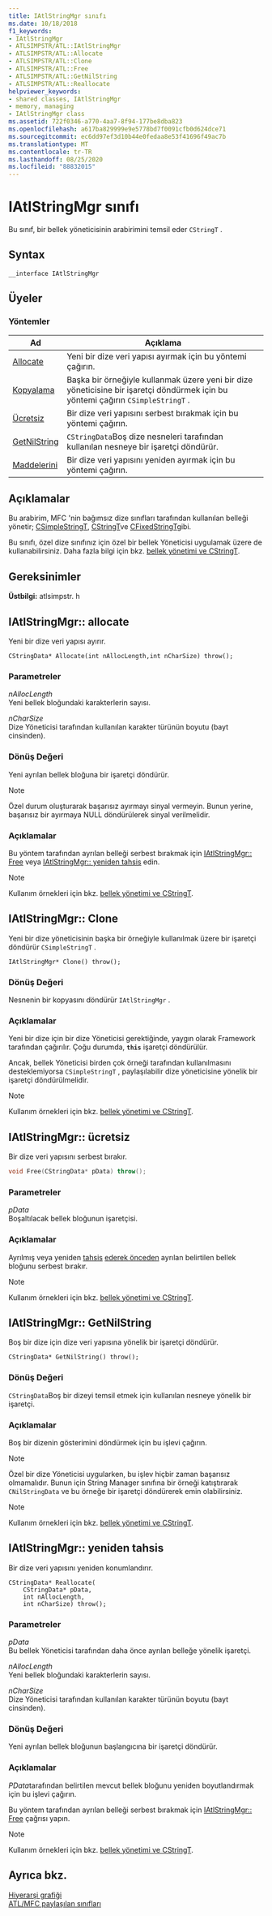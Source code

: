```yaml
---
title: IAtlStringMgr sınıfı
ms.date: 10/18/2018
f1_keywords:
- IAtlStringMgr
- ATLSIMPSTR/ATL::IAtlStringMgr
- ATLSIMPSTR/ATL::Allocate
- ATLSIMPSTR/ATL::Clone
- ATLSIMPSTR/ATL::Free
- ATLSIMPSTR/ATL::GetNilString
- ATLSIMPSTR/ATL::Reallocate
helpviewer_keywords:
- shared classes, IAtlStringMgr
- memory, managing
- IAtlStringMgr class
ms.assetid: 722f0346-a770-4aa7-8f94-177be8dba823
ms.openlocfilehash: a617ba829999e9e5778bd7f0091cfb0d624dce71
ms.sourcegitcommit: ec6dd97ef3d10b44e0fedaa8e53f41696f49ac7b
ms.translationtype: MT
ms.contentlocale: tr-TR
ms.lasthandoff: 08/25/2020
ms.locfileid: "88832015"
---
```

# <a name="iatlstringmgr-class"></a>IAtlStringMgr sınıfı

Bu sınıf, bir bellek yöneticisinin arabirimini temsil eder `CStringT` .

## <a name="syntax"></a>Syntax

```
__interface IAtlStringMgr
```

## <a name="members"></a>Üyeler

### <a name="methods"></a>Yöntemler

|Ad|Açıklama|
|-|-|
|[Allocate](#allocate)|Yeni bir dize veri yapısı ayırmak için bu yöntemi çağırın.|
|[Kopyalama](#clone)|Başka bir örneğiyle kullanmak üzere yeni bir dize yöneticisine bir işaretçi döndürmek için bu yöntemi çağırın `CSimpleStringT` .|
|[Ücretsiz](#free)|Bir dize veri yapısını serbest bırakmak için bu yöntemi çağırın.|
|[GetNilString](#getnilstring)|`CStringData`Boş dize nesneleri tarafından kullanılan nesneye bir işaretçi döndürür.|
|[Maddelerini](#reallocate)|Bir dize veri yapısını yeniden ayırmak için bu yöntemi çağırın.|

## <a name="remarks"></a>Açıklamalar

Bu arabirim, MFC 'nin bağımsız dize sınıfları tarafından kullanılan belleği yönetir; [CSimpleStringT](../../atl-mfc-shared/reference/csimplestringt-class.md), [CStringT](../../atl-mfc-shared/reference/cstringt-class.md)ve [CFixedStringT](../../atl-mfc-shared/reference/cfixedstringt-class.md)gibi.

Bu sınıfı, özel dize sınıfınız için özel bir bellek Yöneticisi uygulamak üzere de kullanabilirsiniz. Daha fazla bilgi için bkz. [bellek yönetimi ve CStringT](../../atl-mfc-shared/memory-management-with-cstringt.md).

## <a name="requirements"></a>Gereksinimler

**Üstbilgi:** atlsimpstr. h

## <a name="iatlstringmgrallocate"></a><a name="allocate"></a> IAtlStringMgr:: allocate

Yeni bir dize veri yapısı ayırır.

```
CStringData* Allocate(int nAllocLength,int nCharSize) throw();
```

### <a name="parameters"></a>Parametreler

*nAllocLength*<br/>
Yeni bellek bloğundaki karakterlerin sayısı.

*nCharSize*<br/>
Dize Yöneticisi tarafından kullanılan karakter türünün boyutu (bayt cinsinden).

### <a name="return-value"></a>Dönüş Değeri

Yeni ayrılan bellek bloğuna bir işaretçi döndürür.

> [!NOTE]
> Özel durum oluşturarak başarısız ayırmayı sinyal vermeyin. Bunun yerine, başarısız bir ayırmaya NULL döndürülerek sinyal verilmelidir.

### <a name="remarks"></a>Açıklamalar

Bu yöntem tarafından ayrılan belleği serbest bırakmak için [IAtlStringMgr:: Free](#free) veya [IAtlStringMgr:: yeniden tahsis](#reallocate) edin.

> [!NOTE]
> Kullanım örnekleri için bkz. [bellek yönetimi ve CStringT](../../atl-mfc-shared/memory-management-with-cstringt.md).

## <a name="iatlstringmgrclone"></a><a name="clone"></a> IAtlStringMgr:: Clone

Yeni bir dize yöneticisinin başka bir örneğiyle kullanılmak üzere bir işaretçi döndürür `CSimpleStringT` .

```
IAtlStringMgr* Clone() throw();
```

### <a name="return-value"></a>Dönüş Değeri

Nesnenin bir kopyasını döndürür `IAtlStringMgr` .

### <a name="remarks"></a>Açıklamalar

Yeni bir dize için bir dize Yöneticisi gerektiğinde, yaygın olarak Framework tarafından çağırılır. Çoğu durumda, **`this`** işaretçi döndürülür.

Ancak, bellek Yöneticisi birden çok örneği tarafından kullanılmasını desteklemiyorsa `CSimpleStringT` , paylaşılabilir dize yöneticisine yönelik bir işaretçi döndürülmelidir.

> [!NOTE]
> Kullanım örnekleri için bkz. [bellek yönetimi ve CStringT](../../atl-mfc-shared/memory-management-with-cstringt.md).

## <a name="iatlstringmgrfree"></a><a name="free"></a> IAtlStringMgr:: ücretsiz

Bir dize veri yapısını serbest bırakır.

```cpp
void Free(CStringData* pData) throw();
```

### <a name="parameters"></a>Parametreler

*pData*<br/>
Boşaltılacak bellek bloğunun işaretçisi.

### <a name="remarks"></a>Açıklamalar

Ayrılmış veya yeniden [tahsis](../../atl/reference/iatlmemmgr-class.md#reallocate) [ederek önceden](#allocate) ayrılan belirtilen bellek bloğunu serbest bırakır.

> [!NOTE]
> Kullanım örnekleri için bkz. [bellek yönetimi ve CStringT](../../atl-mfc-shared/memory-management-with-cstringt.md).

## <a name="iatlstringmgrgetnilstring"></a><a name="getnilstring"></a> IAtlStringMgr:: GetNilString

Boş bir dize için dize veri yapısına yönelik bir işaretçi döndürür.

```
CStringData* GetNilString() throw();
```

### <a name="return-value"></a>Dönüş Değeri

`CStringData`Boş bir dizeyi temsil etmek için kullanılan nesneye yönelik bir işaretçi.

### <a name="remarks"></a>Açıklamalar

Boş bir dizenin gösterimini döndürmek için bu işlevi çağırın.

> [!NOTE]
> Özel bir dize Yöneticisi uygularken, bu işlev hiçbir zaman başarısız olmamalıdır. Bunun için String Manager sınıfına bir örneği katıştırarak `CNilStringData` ve bu örneğe bir işaretçi döndürerek emin olabilirsiniz.

> [!NOTE]
> Kullanım örnekleri için bkz. [bellek yönetimi ve CStringT](../../atl-mfc-shared/memory-management-with-cstringt.md).

## <a name="iatlstringmgrreallocate"></a><a name="reallocate"></a> IAtlStringMgr:: yeniden tahsis

Bir dize veri yapısını yeniden konumlandırır.

```
CStringData* Reallocate(
    CStringData* pData,
    int nAllocLength,
    int nCharSize) throw();
```

### <a name="parameters"></a>Parametreler

*pData*<br/>
Bu bellek Yöneticisi tarafından daha önce ayrılan belleğe yönelik işaretçi.

*nAllocLength*<br/>
Yeni bellek bloğundaki karakterlerin sayısı.

*nCharSize*<br/>
Dize Yöneticisi tarafından kullanılan karakter türünün boyutu (bayt cinsinden).

### <a name="return-value"></a>Dönüş Değeri

Yeni ayrılan bellek bloğunun başlangıcına bir işaretçi döndürür.

### <a name="remarks"></a>Açıklamalar

*PData*tarafından belirtilen mevcut bellek bloğunu yeniden boyutlandırmak için bu işlevi çağırın.

Bu yöntem tarafından ayrılan belleği serbest bırakmak için [IAtlStringMgr:: Free](#free) çağrısı yapın.

> [!NOTE]
> Kullanım örnekleri için bkz. [bellek yönetimi ve CStringT](../../atl-mfc-shared/memory-management-with-cstringt.md).

## <a name="see-also"></a>Ayrıca bkz.

[Hiyerarşi grafiği](../../mfc/hierarchy-chart.md)<br/>
[ATL/MFC paylaşılan sınıfları](../../atl-mfc-shared/atl-mfc-shared-classes.md)
